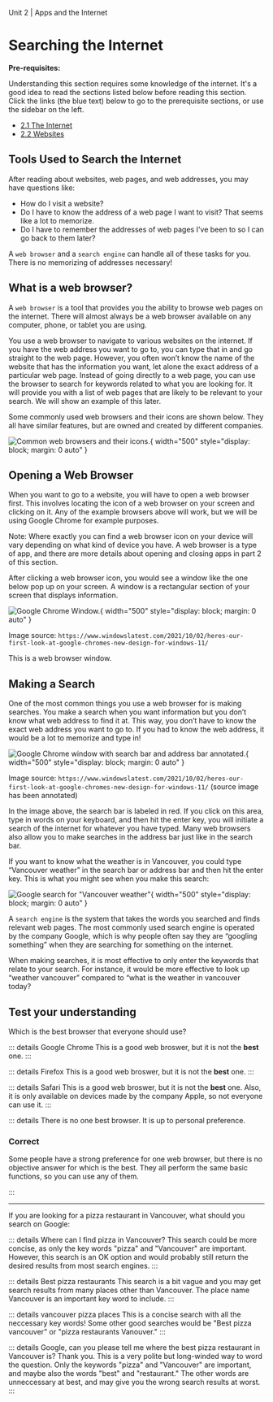 Unit 2 | Apps and the Internet

# Searching the Internet

**Pre-requisites:**

Understanding this section requires some knowledge of the internet. It's a good idea to read the sections listed below before reading this section. Click the links (the blue text) below to go to the prerequisite sections, or use the sidebar on the left.

- [2.1 The Internet](2.1-the-internet.md)
- [2.2 Websites](2.2-websites.md)

## Tools Used to Search the Internet

After reading about websites, web pages, and web addresses, you may have questions like:

- How do I visit a website?
- Do I have to know the address of a web page I want to visit? That seems like a lot to memorize.
- Do I have to remember the addresses of web pages I've been to so I can go back to them later?

A `web browser` and a `search engine` can handle all of these tasks for you. There is no memorizing of addresses necessary!

## What is a web browser?

A `web browser` is a tool that provides you the ability to browse web pages on the internet. There will almost always be a web browser available on any computer, phone, or tablet you are using.

You use a web browser to navigate to various websites on the internet. If you have the web address you want to go to, you can type that in and go straight to the web page. However, you often won’t know the name of the website that has the information you want, let alone the exact address of a particular web page. Instead of going directly to a web page, you can use the browser to search for keywords related to what you are looking for. It will provide you with a list of web pages that are likely to be relevant to your search. We will show an example of this later.

Some commonly used web browsers and their icons are shown below. They all have similar features, but are owned and created by different companies.

![Common web browsers and their icons.](/course/2-apps-and-internet/web-browser-icons.png){ width="500" style="display: block; margin: 0 auto" }

## Opening a Web Browser

When you want to go to a website, you will have to open a web browser first. This involves locating the icon of a web browser on your screen and clicking on it. Any of the example browsers above will work, but we will be using Google Chrome for example purposes.

Note: Where exactly you can find a web browser icon on your device will vary depending on what kind of device you have. A web browser is a type of app, and there are more details about opening and closing apps in part 2 of this section.

After clicking a web browser icon, you would see a window like the one below pop up on your screen. A window is a rectangular section of your screen that displays information.

![Google Chrome Window.](/course/2-apps-and-internet/web-browser-window.png){ width="500" style="display: block; margin: 0 auto" }

Image source: `https://www.windowslatest.com/2021/10/02/heres-our-first-look-at-google-chromes-new-design-for-windows-11/`

This is a web browser window.

## Making a Search

One of the most common things you use a web browser for is making searches. You make a search when you want information but you don’t know what web address to find it at. This way, you don’t have to know the exact web address you want to go to. If you had to know the web address, it would be a lot to memorize and type in!

![Google Chrome window with search bar and address bar annotated.](/course/2-apps-and-internet/address-and-search-bars.png){ width="500" style="display: block; margin: 0 auto" }

Image source: `https://www.windowslatest.com/2021/10/02/heres-our-first-look-at-google-chromes-new-design-for-windows-11/` (source image has been annotated)

In the image above, the search bar is labeled in red. If you click on this area, type in words on your keyboard, and then hit the enter key, you will initiate a search of the internet for whatever you have typed. Many web browsers also allow you to make searches in the address bar just like in the search bar.

If you want to know what the weather is in Vancouver, you could type “Vancouver weather” in the search bar or address bar and then hit the enter key. This is what you might see when you make this search:

![Google search for "Vancouver weather"](/course/2-apps-and-internet/example-web-search.png){ width="500" style="display: block; margin: 0 auto" }

A `search engine` is the system that takes the words you searched and finds relevant web pages. The most commonly used search engine is operated by the company Google, which is why people often say they are “googling something” when they are searching for something on the internet.

When making searches, it is most effective to only enter the keywords that relate to your search. For instance, it would be more effective to look up “weather vancouver” compared to “what is the weather in vancouver today?

## Test your understanding

Which is the best browser that everyone should use?

::: details Google Chrome
This is a good web broswer, but it is not the **best** one.
:::

::: details Firefox
This is a good web broswer, but it is not the **best** one.
:::

::: details Safari
This is a good web broswer, but it is not the **best** one. Also, it is only available on devices made by the company Apple, so not everyone can use it.
:::

::: details There is no one best browser. It is up to personal preference.

### Correct

Some people have a strong preference for one web browser, but there is no objective answer for which is the best. They all perform the same basic functions, so you can use any of them.

:::

---

If you are looking for a pizza restaurant in Vancouver, what should you search on Google:

::: details Where can I find pizza in Vancouver?
This search could be more concise, as only the key words "pizza" and "Vancouver" are important. However, this search is an OK option and would probably still return the desired results from most search engines.
:::

::: details Best pizza restaurants
This search is a bit vague and you may get search results from many places other than Vancouver. The place name Vancouver is an important key word to include.
:::

::: details vancouver pizza places
This is a concise search with all the neccessary key words! Some other good searches would be "Best pizza vancouver" or "pizza restaurants Vanouver."
:::

::: details Google, can you please tell me where the best pizza restaurant in Vancouver is? Thank you.
This is a very polite but long-winded way to word the question. Only the keywords "pizza" and "Vancouver" are important, and maybe also the words "best" and "restaurant." The other words are unneccessary at best, and may give you the wrong search results at worst.
:::
